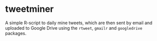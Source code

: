 # tweetminer

A simple R-script to daily mine tweets, which are then sent by email and uploaded to Google Drive using the `rtweet`, `gmailr` and `googledrive` packages.
